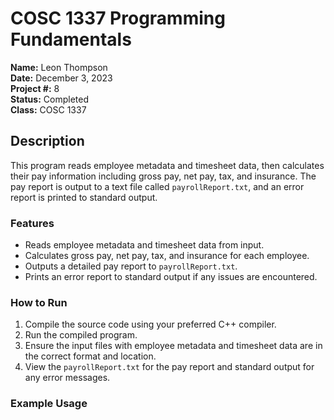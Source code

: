 # COSC 1337 Programming Fundamentals

**Name:** Leon Thompson  
**Date:** December 3, 2023  
**Project #:** 8  
**Status:** Completed  
**Class:** COSC 1337

## Description

This program reads employee metadata and timesheet data, then calculates their pay information including gross pay, net pay, tax, and insurance. The pay report is output to a text file called `payrollReport.txt`, and an error report is printed to standard output.

### Features

- Reads employee metadata and timesheet data from input.
- Calculates gross pay, net pay, tax, and insurance for each employee.
- Outputs a detailed pay report to `payrollReport.txt`.
- Prints an error report to standard output if any issues are encountered.

### How to Run

1. Compile the source code using your preferred C++ compiler.
2. Run the compiled program.
3. Ensure the input files with employee metadata and timesheet data are in the correct format and location.
4. View the `payrollReport.txt` for the pay report and standard output for any error messages.

### Example Usage


